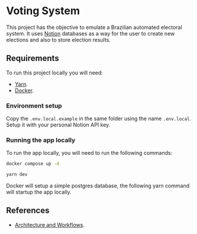 # Voting System

This project has the objective to emulate a Brazilian automated electoral system. It uses [Notion](https://www.notion.so/) databases
as a way for the user to create new elections and also to store election results.

## Requirements

To run this project locally you will need:

- [Yarn](https://yarnpkg.com/).
- [Docker](https://docs.docker.com/engine/install/).

### Environment setup

Copy the `.env.local.example` in the same folder using the name `.env.local`. Setup it with your personal
Notion API key.

### Running the app locally

To run the app locally, you will need to run the following commands:

```bash
docker compose up -d

yarn dev
```

Docker will setup a simple postgres database, the following yarn command will startup the app locally.

## References

- [Architecture and Workflows](docs/architecture-and-workflows.md).
